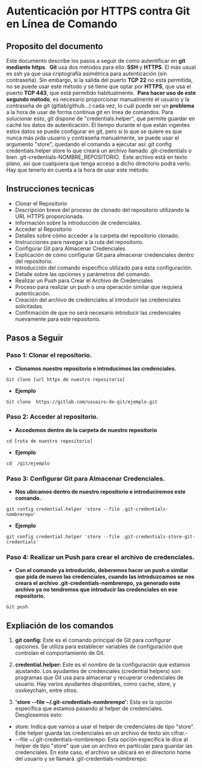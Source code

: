  # **Autenticación por HTTPS contra Git en Línea de Comando**

## **Proposito del documento**

Este documento describe los pasos a seguir de como autentificar en **git mediante https**. 
**Git** usa dos métodos para ello: **SSH** y **HTTPS**. El más usual es ssh ya que usa criptografía asimétrica para autenticación (sin contraseña). Sin embargo, si la salida del puerto **TCP 22** no está permitida, no se puede usar este método y se tiene que optar por **HTTPS**, que usa el puerto **TCP 443**, que está permitido habitualmente. 
**Para hacer uso de este segundo método**, es necesario proporcionar manualmente el usuario y la contraseña de git (gitlab/github...) cada vez, lo cuál puede ser un **problema** a la hora de usar de forma contínua git en línea de comandos.
Para solucionar esto, git dispone de "credentials.helper", que permite guardar en caché los datos de autenticación. El tiempo durante el que están vigentes estos datos se puede configurar en git, pero si lo que se quiere es que nunca más pida usuario y contraseña manualmente, se puede usar el argumento "store", quedando el comando a ejecutar así:
git config credentials.helper store
lo que creará un archivo llamado .git-credentials o bien .git-credentials-NOMBRE_REPOSITORIO. 
Este archivo está en texto plano, así que cualquiera que tenga acceso a dicho directorio podrá verlo. Hay que tenerlo en cuenta a la hora de usar este método.

## **Instrucciones tecnicas**

- Clonar el Repositorio
- Descripción breve del proceso de clonado del repositorio utilizando la URL HTTPS proporcionada.
- Información sobre la introducción de credenciales.
- Acceder al Repositorio
- Detalles sobre cómo acceder a la carpeta del repositorio clonado.
- Instrucciones para navegar a la ruta del repositorio.
- Configurar Git para Almacenar Credenciales
- Explicación de cómo configurar Git para almacenar credenciales dentro del repositorio.
- Introducción del comando específico utilizado para esta configuración.
- Detalle sobre las opciones y parámetros del comando.
- Realizar un Push para Crear el Archivo de Credenciales
- Proceso para realizar un push o una operación similar que requiera autenticación.
- Creación del archivo de credenciales al introducir las credenciales solicitadas.
- Confirmación de que no será necesario introducir las credenciales nuevamente para este repositorio.

## **Pasos a Seguir**

### **Paso 1: Clonar el repositorio.**

- **Clonamos nuestro repositorio e introducimos las credenciales.**
  
```
Git clone [url https de nuestro repositorio]
```

- **Ejemplo**
  
```
Git clone  https://gitlab.com/usuairo-de-git/ejemplo.git
```

### **Paso 2: Acceder al repositorio.**

- **Accedemos dentro de la carpeta de nuestro repositorio**
  
```
cd [ruta de nuestro repositorio]
```

- **Ejemplo**
  
```
cd  /git/ejemplo
```

### **Paso 3: Configurar Git para Almacenar Credenciales.**

- **Nos ubicamos dentro de nuestro repositorio e introduciremos este comando.**
  
```
git config credential.helper 'store --file .git-credentials-nombrerepo' 
```

- **Ejemplo**

```
git config credential.helper 'store --file .git-credentials-store-git-credentials' 
```

### **Paso 4: Realizar un Push para crear el archivo de credenciales.**

- **Con el comando ya introducido, deberemos hacer un push o similar que pida de nuevo las credenciales, cuando las introduzcamos se nos creara el archivo .git-credentials-nombrerepo, ya generado este archivo ya no tendremos que introducir las credenciales en ese repositorio.**
  
```
Git push 
```

## Expliación de los comandos
1. **git config:** Este es el comando principal de Git para configurar opciones. Se utiliza para establecer variables de configuración que controlan el comportamiento de Git.

2. **credential.helper:** Este es el nombre de la configuración que estamos ajustando. Los ayudantes de credenciales (credential helpers) son programas que Git usa para almacenar y recuperar credenciales de usuario. Hay varios ayudantes disponibles, como cache, store, y osxkeychain, entre otros.

3. **'store --file ~/.git-credentials-nombrerepo':** Esta es la opción específica que estamos pasando al helper de credenciales. Desglosemos esto:
- store: Indica que vamos a usar el helper de credenciales de tipo "store". Este helper guarda las credenciales en un archivo de texto sin cifrar.-
-  --file ~/.git-credentials-nombrerepo: Esta opción específica le dice al helper de tipo "store" que use un archivo en particular para guardar las credenciales. En este caso, el archivo se ubicará en el directorio home del usuario y se llamará .git-credentials-nombrerepo.



